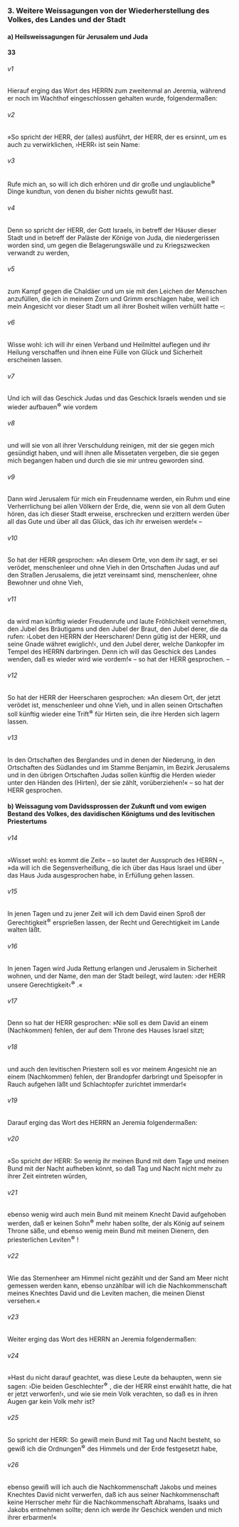 ### 3. Weitere Weissagungen von der Wiederherstellung des Volkes, des Landes und der Stadt

#### a) Heilsweissagungen für Jerusalem und Juda

__33__

###### v1
Hierauf erging das Wort des HERRN zum zweitenmal an Jeremia, während er noch im Wachthof eingeschlossen gehalten wurde, folgendermaßen:

###### v2
»So spricht der HERR, der (alles) ausführt, der HERR, der es ersinnt, um es auch zu verwirklichen, ›HERR‹ ist sein Name:

###### v3
Rufe mich an, so will ich dich erhören und dir große und unglaubliche<sup title="oder: geheime">&#x2732;</sup>
 Dinge kundtun, von denen du bisher nichts gewußt hast.

###### v4
Denn so spricht der HERR, der Gott Israels, in betreff der Häuser dieser Stadt und in betreff der Paläste der Könige von Juda, die niedergerissen worden sind, um gegen die Belagerungswälle und zu Kriegszwecken verwandt zu werden,

###### v5
zum Kampf gegen die Chaldäer und um sie mit den Leichen der Menschen anzufüllen, die ich in meinem Zorn und Grimm erschlagen habe, weil ich mein Angesicht vor dieser Stadt um all ihrer Bosheit willen verhüllt hatte –:

###### v6
Wisse wohl: ich will ihr einen Verband und Heilmittel auflegen und ihr Heilung verschaffen und ihnen eine Fülle von Glück und Sicherheit erscheinen lassen.

###### v7
Und ich will das Geschick Judas und das Geschick Israels wenden und sie wieder aufbauen<sup title="= herstellen">&#x2732;</sup>
 wie vordem

###### v8
und will sie von all ihrer Verschuldung reinigen, mit der sie gegen mich gesündigt haben, und will ihnen alle Missetaten vergeben, die sie gegen mich begangen haben und durch die sie mir untreu geworden sind.

###### v9
Dann wird Jerusalem für mich ein Freudenname werden, ein Ruhm und eine Verherrlichung bei allen Völkern der Erde, die, wenn sie von all dem Guten hören, das ich dieser Stadt erweise, erschrecken und erzittern werden über all das Gute und über all das Glück, das ich ihr erweisen werde!« –


###### v10
So hat der HERR gesprochen: »An diesem Orte, von dem ihr sagt, er sei verödet, menschenleer und ohne Vieh in den Ortschaften Judas und auf den Straßen Jerusalems, die jetzt vereinsamt sind, menschenleer, ohne Bewohner und ohne Vieh,

###### v11
da wird man künftig wieder Freudenrufe und laute Fröhlichkeit vernehmen, den Jubel des Bräutigams und den Jubel der Braut, den Jubel derer, die da rufen: ›Lobet den HERRN der Heerscharen! Denn gütig ist der HERR, und seine Gnade währet ewiglich!‹, und den Jubel derer, welche Dankopfer im Tempel des HERRN darbringen. Denn ich will das Geschick des Landes wenden, daß es wieder wird wie vordem!« – so hat der HERR gesprochen. –


###### v12
So hat der HERR der Heerscharen gesprochen: »An diesem Ort, der jetzt verödet ist, menschenleer und ohne Vieh, und in allen seinen Ortschaften soll künftig wieder eine Trift<sup title="oder: Weide">&#x2732;</sup>
 für Hirten sein, die ihre Herden sich lagern lassen.

###### v13
In den Ortschaften des Berglandes und in denen der Niederung, in den Ortschaften des Südlandes und im Stamme Benjamin, im Bezirk Jerusalems und in den übrigen Ortschaften Judas sollen künftig die Herden wieder unter den Händen des (Hirten), der sie zählt, vorüberziehen!« – so hat der HERR gesprochen.

#### b) Weissagung vom Davidssprossen der Zukunft und vom ewigen Bestand des Volkes, des davidischen Königtums und des levitischen Priestertums


###### v14
»Wisset wohl: es kommt die Zeit« – so lautet der Ausspruch des HERRN –, »da will ich die Segensverheißung, die ich über das Haus Israel und über das Haus Juda ausgesprochen habe, in Erfüllung gehen lassen.

###### v15
In jenen Tagen und zu jener Zeit will ich dem David einen Sproß der Gerechtigkeit<sup title="d.h. einen rechten = rechtbeschaffenen Sprößling">&#x2732;</sup>
 ersprießen lassen, der Recht und Gerechtigkeit im Lande walten läßt.

###### v16
In jenen Tagen wird Juda Rettung erlangen und Jerusalem in Sicherheit wohnen, und der Name, den man der Stadt beilegt, wird lauten: ›der HERR unsere Gerechtigkeit‹<sup title="oder: unser Heil">&#x2732;</sup>
.«

###### v17
Denn so hat der HERR gesprochen: »Nie soll es dem David an einem (Nachkommen) fehlen, der auf dem Throne des Hauses Israel sitzt;

###### v18
und auch den levitischen Priestern soll es vor meinem Angesicht nie an einem (Nachkommen) fehlen, der Brandopfer darbringt und Speisopfer in Rauch aufgehen läßt und Schlachtopfer zurichtet immerdar!«


###### v19
Darauf erging das Wort des HERRN an Jeremia folgendermaßen:

###### v20
»So spricht der HERR: So wenig ihr meinen Bund mit dem Tage und meinen Bund mit der Nacht aufheben könnt, so daß Tag und Nacht nicht mehr zu ihrer Zeit eintreten würden,

###### v21
ebenso wenig wird auch mein Bund mit meinem Knecht David aufgehoben werden, daß er keinen Sohn<sup title="= Nachkommen">&#x2732;</sup>
 mehr haben sollte, der als König auf seinem Throne säße, und ebenso wenig mein Bund mit meinen Dienern, den priesterlichen Leviten<sup title="oder: den levitischen Priestern">&#x2732;</sup>
!

###### v22
Wie das Sternenheer am Himmel nicht gezählt und der Sand am Meer nicht gemessen werden kann, ebenso unzählbar will ich die Nachkommenschaft meines Knechtes David und die Leviten machen, die meinen Dienst versehen.«


###### v23
Weiter erging das Wort des HERRN an Jeremia folgendermaßen:

###### v24
»Hast du nicht darauf geachtet, was diese Leute da behaupten, wenn sie sagen: ›Die beiden Geschlechter<sup title="oder: Häuser">&#x2732;</sup>
, die der HERR einst erwählt hatte, die hat er jetzt verworfen!‹, und wie sie mein Volk verachten, so daß es in ihren Augen gar kein Volk mehr ist?

###### v25
So spricht der HERR: So gewiß mein Bund mit Tag und Nacht besteht, so gewiß ich die Ordnungen<sup title="d.h. Naturgesetze">&#x2732;</sup>
 des Himmels und der Erde festgesetzt habe,

###### v26
ebenso gewiß will ich auch die Nachkommenschaft Jakobs und meines Knechtes David nicht verwerfen, daß ich aus seiner Nachkommenschaft keine Herrscher mehr für die Nachkommenschaft Abrahams, Isaaks und Jakobs entnehmen sollte; denn ich werde ihr Geschick wenden und mich ihrer erbarmen!«